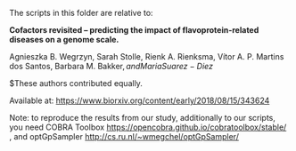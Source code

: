 The scripts in this folder are relative to:

<b>Cofactors revisited – predicting the impact of flavoprotein-related diseases on a genome scale.</b>

Agnieszka B. Wegrzyn, Sarah Stolle, Rienk A. Rienksma, Vítor A. P. Martins dos Santos, Barbara M. Bakker$, and Maria Suarez-Diez$

$These authors contributed equally. 

Available at: https://www.biorxiv.org/content/early/2018/08/15/343624

Note: to reproduce the results from our study, additionally to our scripts, you need COBRA Toolbox https://opencobra.github.io/cobratoolbox/stable/ , and optGpSampler http://cs.ru.nl/~wmegchel/optGpSampler/
